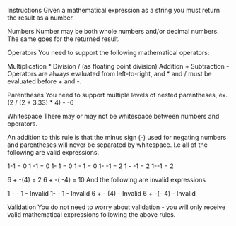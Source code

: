 Instructions
Given a mathematical expression as a string you must return the result as a number.

Numbers
Number may be both whole numbers and/or decimal numbers. The same goes for the returned result.

Operators
You need to support the following mathematical operators:

Multiplication *
Division / (as floating point division)
Addition +
Subtraction -
Operators are always evaluated from left-to-right, and * and / must be evaluated before + and -.

Parentheses
You need to support multiple levels of nested parentheses, ex. (2 / (2 + 3.33) * 4) - -6

Whitespace
There may or may not be whitespace between numbers and operators.

An addition to this rule is that the minus sign (-) used for negating numbers and parentheses will never be separated by whitespace. I.e all of the following are valid expressions.

1-1    = 0
1 -1   = 0
1- 1   = 0
1 - 1  = 0
1- -1  = 2
1 - -1 = 2
1--1   = 2

6 + -(4)   = 2
6 + -( -4) = 10
And the following are invalid expressions

1 - - 1    - Invalid
1- - 1     - Invalid
6 + - (4)  - Invalid
6 + -(- 4) - Invalid

Validation
You do not need to worry about validation - you will only receive valid mathematical expressions following the above rules.

